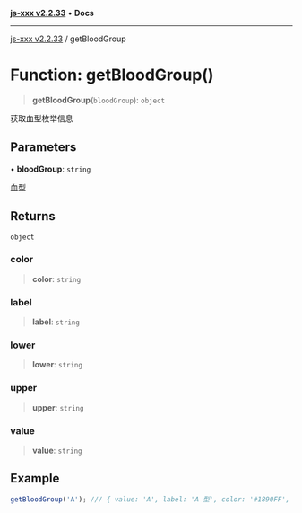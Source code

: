 [**js-xxx v2.2.33**](../README.md) • **Docs**

***

[js-xxx v2.2.33](../README.md) / getBloodGroup

# Function: getBloodGroup()

> **getBloodGroup**(`bloodGroup`): `object`

获取血型枚举信息

## Parameters

• **bloodGroup**: `string`

血型

## Returns

`object`

### color

> **color**: `string`

### label

> **label**: `string`

### lower

> **lower**: `string`

### upper

> **upper**: `string`

### value

> **value**: `string`

## Example

```ts
getBloodGroup('A'); /// { value: 'A', label: 'A 型', color: '#1890FF', lower: 'a', upper: 'A' }
```
